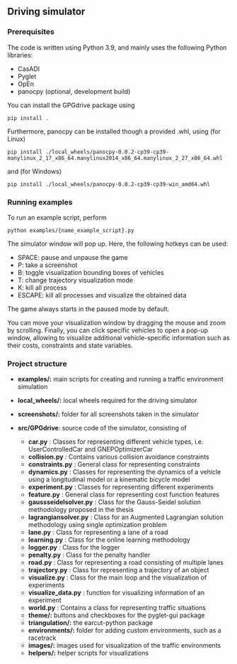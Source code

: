 <!-- Driving simulator -->
## Driving simulator

### Prerequisites
The code is written using Python 3.9, and mainly uses the following Python libraries:
* CasADI
* Pyglet
* OpEn
* panocpy (optional, development build) 

You can install the GPGdrive package using

```
pip install .
```

Furthermore, panocpy can be installed though a provided .whl, using (for Linux)
```
pip install ./local_wheels/panocpy-0.0.2-cp39-cp39-manylinux_2_17_x86_64.manylinux2014_x86_64.manylinux_2_27_x86_64.whl
```
and (for Windows)
```
pip install ./local_wheels/panocpy-0.0.2-cp39-cp39-win_amd64.whl 
```

### Running examples
To run an example script, perform
```
python examples/{name_example_script}.py
```

The simulator window will pop up. Here, the following hotkeys can be used:
* SPACE: pause and unpause the game
* P: take a screenshot
* B: toggle visualization bounding boxes of vehicles
* T: change trajectory visualization mode
* K: kill all process
* ESCAPE: kill all processes and visualize the obtained data

The game always starts in the paused mode by default.

You can move your visualization window by dragging the mouse and zoom by scrolling. Finally, you can click specific vehicles to open a pop-up window, allowing to visualize additional vehicle-specific information such as their costs, constraints and state variables.

### Project structure

* **examples/:** main scripts for creating and running a traffic environment simulation

* **local_wheels/:** local wheels required for the driving simulator

* **screenshots/:** folder for all screenshots taken in the simulator

* **src/GPGdrive**: source code of the simulator, consisting of

  * **car.py** : Classes for representing different vehicle types, i.e. UserControlledCar and GNEPOptimizerCar
  * **collision.py** : Contains various collision avoidance constraints
  * **constraints.py** : General class for representing constraints
  * **dynamics.py** : Classes for representing the dynamics of a vehicle using a longitudinal model or a kinematic bicycle model
  * **experiment.py** : Classes for representing different experiments
  * **feature.py** : General class for representing cost function features
  * **gaussseidelsolver.py** : Class for the Gauss-Seidel solution methodology proposed in the thesis
  * **lagrangiansolver.py** : Class for an Augmented Lagrangian solution methodology using single optimization problem
  * **lane.py** : Class for representing a lane of a road
  * **learning.py** : Class for the online learning methodology
  * **logger.py** : Class for the logger
  * **penalty.py** : Class for the penalty handler
  * **road.py** : Class for representing a road consisting of multiple lanes
  * **trajectory.py** : Class for representing a trajectory of an object
  * **visualize.py** : Class for the main loop and the visualization of experiments
  * **visualize_data.py** : function for visualizing information of an experiment
  * **world.py** : Contains a class for representing traffic situations
  * **theme/:** buttons and checkboxes for the pyglet-gui package
  * **triangulation/:** the earcut-python package
  * **environments/:** folder for adding custom environments, such as a racetrack
  * **images/:** images used for visualization of the traffic environments
  * **helpers/:** helper scripts for visualizations
